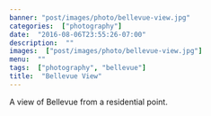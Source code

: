 ```yaml
---
banner: "post/images/photo/bellevue-view.jpg"
categories:  ["photography"]
date:  "2016-08-06T23:55:26-07:00"
description:  ""
images:  ["post/images/photo/bellevue-view.jpg"]
menu:  ""
tags:  ["photography", "bellevue"]
title:  "Bellevue View"
---
```

A view of Bellevue from a residential point.
<!--more-->